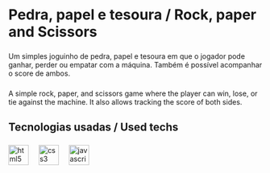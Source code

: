 <h1 align="left">Pedra, papel e tesoura / Rock, paper and Scissors</h1>

###

<p align="left">Um simples joguinho de pedra, papel e tesoura em que o jogador pode ganhar, perder ou empatar com a máquina. Também é possível acompanhar o score de ambos.</p>

###

<p align="left">A simple rock, paper, and scissors game where the player can win, lose, or tie against the machine. It also allows tracking the score of both sides.</p>

###

<h2 align="left">Tecnologias usadas / Used techs</h2>

###

<div align="left">
  <img src="https://cdn.jsdelivr.net/gh/devicons/devicon/icons/html5/html5-original.svg" height="40" alt="html5 logo"  />
  <img width="12" />
  <img src="https://cdn.jsdelivr.net/gh/devicons/devicon/icons/css3/css3-original.svg" height="40" alt="css3 logo"  />
  <img width="12" />
  <img src="https://cdn.jsdelivr.net/gh/devicons/devicon/icons/javascript/javascript-original.svg" height="40" alt="javascript logo"  />
</div>

###

